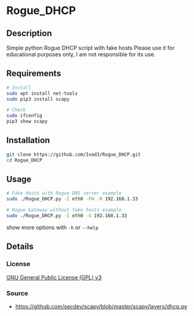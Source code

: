 # Rogue_DHCP

## Description

Simple python Rogue DHCP script with fake hosts
Please use it for educational purposes only, I am not responsible for its use.

## Requirements

```sh
# Install
sudo apt install net-tools
sudo pip3 install scapy

# Check
sudo ifconfig
pip3 show scapy
```

## Installation

```sh
git clone https://github.com/Ixod3/Rogue_DHCP.git
cd Rogue_DHCP
```

## Usage

```sh
# Fake Hosts with Rogue DNS server example
sudo ./Rogue_DHCP.py -I eth0 -FH -N 192.168.1.33

# Rogue Gateway without fake hosts example
sudo ./Rogue_DHCP.py -I eth0 -G 192.168.1.33
```

show more options with `-h` or `--help`

## Details

### License

[GNU General Public License (GPL) v3](https://www.gnu.org/licenses/gpl-3.0.html)

### Source
- https://github.com/secdev/scapy/blob/master/scapy/layers/dhcp.py